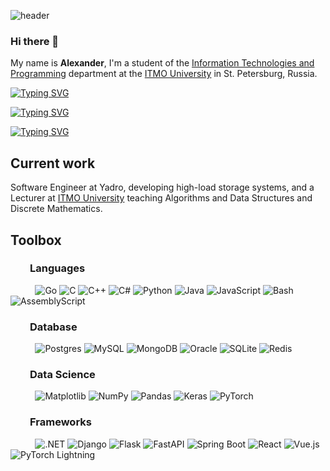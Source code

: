 ![header](https://capsule-render.vercel.app/api?type=venom&color=gradient&height=256&section=header&text=Hello%20World!&fontSize=75&animation=fadeIn&fontAlign=25.6&desc=Welcome%20to%20my%20GitHub%20profile!&descAlignY=65&descAlign=16.5)
### Hi there 👋
My name is **Alexander**, I'm a student of the [Information Technologies and Programming](https://en.itmo.ru/en/faculty/7/Information_Technologies_and_Programming_Faculty.htm) department at the [ITMO University](https://en.itmo.ru/en/) in St. Petersburg, Russia.

[![Typing SVG](https://readme-typing-svg.demolab.com?font=Fira+Code&pause=7000&color=38C2FF&random=false&width=435&lines=-+%F0%9F%92%BB+Software+engineer)](https://git.io/typing-svg)

[![Typing SVG](https://readme-typing-svg.demolab.com?font=Fira+Code&pause=7000&color=38C2FF&random=false&width=435&lines=-+%F0%9F%8E%93+Lecturer+in+Computer+Science)](https://git.io/typing-svg)

[![Typing SVG](https://readme-typing-svg.demolab.com?font=Fira+Code&pause=7000&color=38C2FF&random=false&width=435&lines=-+%E2%9A%99%EF%B8%8F+Interested+in+quantum+physics)](https://git.io/typing-svg)

## Current work 

Software Engineer at Yadro, developing high-load storage systems, and a Lecturer at [ITMO University](https://en.itmo.ru/en/faculty/7/Information_Technologies_and_Programming_Faculty.htm) teaching Algorithms and Data Structures and Discrete Mathematics.

## Toolbox 

### &nbsp; &nbsp; &nbsp; &nbsp; Languages 

&nbsp; &nbsp; &nbsp; &nbsp; &nbsp;
![Go](https://img.shields.io/badge/Go-%2300ADD8.svg?&logo=go&logoColor=white)
![C](https://img.shields.io/badge/C-00599C?logo=c&logoColor=white)
![C++](https://img.shields.io/badge/C++-%2300599C.svg?logo=c%2B%2B&logoColor=white)
![C#](https://custom-icon-badges.demolab.com/badge/C%23-%23239120.svg?logo=cshrp&logoColor=white)
![Python](https://img.shields.io/badge/Python-3776AB?logo=python&logoColor=fff)
![Java](https://img.shields.io/badge/Java-%23ED8B00.svg?logo=openjdk&logoColor=white)
![JavaScript](https://img.shields.io/badge/JavaScript-F7DF1E?logo=javascript&logoColor=000)
![Bash](https://img.shields.io/badge/Bash-4EAA25?logo=gnubash&logoColor=fff)
![AssemblyScript](https://img.shields.io/badge/AssemblyScript-007AAC?logo=assemblyscript&logoColor=fff)

### &nbsp; &nbsp; &nbsp; &nbsp; Database 
&nbsp; &nbsp; &nbsp; &nbsp; &nbsp;
![Postgres](https://img.shields.io/badge/Postgres-%23316192.svg?logo=postgresql&logoColor=white)
![MySQL](https://img.shields.io/badge/MySQL-4479A1?logo=mysql&logoColor=fff)
![MongoDB](https://img.shields.io/badge/MongoDB-%234ea94b.svg?logo=mongodb&logoColor=white)
![Oracle](https://img.shields.io/badge/Oracle-F80000?logo=oracle&logoColor=fff)
![SQLite](https://img.shields.io/badge/SQLite-%2307405e.svg?logo=sqlite&logoColor=white)
![Redis](https://img.shields.io/badge/Redis-%23DD0031.svg?logo=redis&logoColor=white)

### &nbsp; &nbsp; &nbsp; &nbsp; Data Science 
&nbsp; &nbsp; &nbsp; &nbsp; &nbsp;
![Matplotlib](https://custom-icon-badges.demolab.com/badge/Matplotlib-71D291?logo=matplotlib&logoColor=fff)
![NumPy](https://img.shields.io/badge/NumPy-4DABCF?logo=numpy&logoColor=fff)
![Pandas](https://img.shields.io/badge/Pandas-150458?logo=pandas&logoColor=fff)
![Keras](https://img.shields.io/badge/Keras-D00000?logo=keras&logoColor=fff)
![PyTorch](https://img.shields.io/badge/PyTorch-ee4c2c?logo=pytorch&logoColor=white)

### &nbsp; &nbsp; &nbsp; &nbsp; Frameworks
&nbsp; &nbsp; &nbsp; &nbsp; &nbsp;
![.NET](https://img.shields.io/badge/.NET-512BD4?logo=dotnet&logoColor=fff)
![Django](https://img.shields.io/badge/Django-%23092E20.svg?logo=django&logoColor=white)
![Flask](https://img.shields.io/badge/Flask-000?logo=flask&logoColor=fff)
![FastAPI](https://img.shields.io/badge/FastAPI-009485.svg?logo=fastapi&logoColor=white)
![Spring Boot](https://img.shields.io/badge/Spring%20Boot-6DB33F?logo=springboot&logoColor=fff)
![React](https://img.shields.io/badge/React-%2320232a.svg?logo=react&logoColor=%2361DAFB)
![Vue.js](https://img.shields.io/badge/Vue.js-4FC08D?logo=vuedotjs&logoColor=fff)
![PyTorch Lightning](https://img.shields.io/badge/pytorch-lightning-blue.svg?logo=PyTorch%20Lightning)

<!--
**alexandr0070/alexandr0070** is a ✨ _special_ ✨ repository because its `README.md` (this file) appears on your GitHub profile.

Here are some ideas to get you started:

- 🔭 I’m currently working on ...
- 🌱 I’m currently learning ...
- 👯 I’m looking to collaborate on ...
- 🤔 I’m looking for help with ...
- 💬 Ask me about ...
- 📫 How to reach me: ...
- 😄 Pronouns: ...
- ⚡ Fun fact: ...
-->
